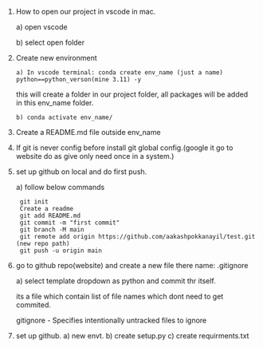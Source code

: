 
1) How to open our project in vscode in mac.
   
    a) open vscode
   
    b) select open folder

3) Create new environment
   
       a) In vscode terminal: conda create env_name (just a name) python==python_verson(mine 3.11) -y
   
   this will create a folder in our project folder, all packages will be added in this env_name folder.
   
       b) conda activate env_name/

6) Create a README.md file outside env_name

7) If git is never config before install git global config.(google it go to website do as give only need once in a system.)

8) set up github on local and do first push.
   
    a) follow below commands
   
        git init
        Create a readme
        git add README.md
        git commit -m "first commit"
        git branch -M main
        git remote add origin https://github.com/aakashpokkanayil/test.git  (new repo path)
        git push -u origin main

10) go to github repo(website) and create a new file there name: .gitignore
    
    a) select template dropdown as python and commit thr itself.
    
    its a file which contain list of file names which dont need to get commited.
    
    gitignore - Specifies intentionally untracked files to ignore


1) set up github.
  a) new envt.
  b) create setup.py
  c) create requirments.txt
